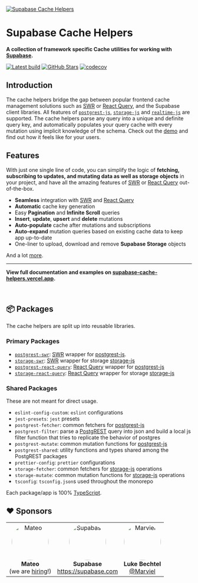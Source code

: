 [![Supabase Cache Helpers](./docs/public/og-image.png)](https://supabase-cache-helpers.vercel.app)

# Supabase Cache Helpers

**A collection of framework specific Cache utilities for working with <a href="https://supabase.com" alt="Supabase" target="\_parent">Supabase</a>.**

<a href="https://github.com/psteinroe/supabase-cache-helpers/actions/workflows/ci.yml"><img src="https://github.com/psteinroe/supabase-cache-helpers/actions/workflows/ci.yml/badge.svg?branch=main" alt="Latest build" target="\_parent"></a>
<a href="https://github.com/psteinroe/supabase-cache-helpers"><img src="https://img.shields.io/github/stars/psteinroe/supabase-cache-helpers.svg?style=social&amp;label=Star" alt="GitHub Stars" target="\_parent"></a>
[![codecov](https://codecov.io/gh/psteinroe/supabase-cache-helpers/branch/main/graph/badge.svg?token=SPMWSVBRGX)](https://codecov.io/gh/psteinroe/supabase-cache-helpers)

## Introduction

The cache helpers bridge the gap between popular frontend cache management solutions such as [SWR](https://swr.vercel.app) or [React Query](https://tanstack.com/query/latest), and the Supabase client libraries. All features of [`postgrest-js`](https://github.com/supabase/postgrest-js), [`storage-js`](https://github.com/supabase/storage-js) and [`realtime-js`](https://github.com/supabase/realtime-js) are supported. The cache helpers parse any query into a unique and definite query key, and automatically populates your query cache with every mutation using implicit knowledge of the schema. Check out the [demo](https://supabase-cache-helpers-swr.vercel.app) and find out how it feels like for your users.

## Features

With just one single line of code, you can simplify the logic of **fetching, subscribing to updates, and mutating data as well as storage objects** in your project, and have all the amazing features of [SWR](https://swr.vercel.app) or [React Query](https://tanstack.com/query/latest) out-of-the-box.

- **Seamless** integration with [SWR](https://swr.vercel.app) and [React Query](https://tanstack.com/query/latest)
- **Automatic** cache key generation
- Easy **Pagination** and **Infinite Scroll** queries
- **Insert**, **update**, **upsert** and **delete** mutations
- **Auto-populate** cache after mutations and subscriptions
- **Auto-expand** mutation queries based on existing cache data to keep app up-to-date
- One-liner to upload, download and remove **Supabase Storage** objects

And a lot [more](https://supabase-cache-helpers.vercel.app).

---

**View full documentation and examples on [supabase-cache-helpers.vercel.app](https://supabase-cache-helpers.vercel.app).**

<br />

## 📦 Packages

The cache helpers are split up into reusable libraries.

### Primary Packages

- [`postgrest-swr`](./packages/postgrest-swr/README.md): [SWR](https://swr.vercel.app) wrapper for [postgrest-js](https://github.com/supabase/postgrest-js).
- [`storage-swr`](./packages/storage-swr/README.md): [SWR](https://swr.vercel.app) wrapper for storage [storage-js](https://github.com/supabase/storage-js)
- [`postgrest-react-query`](./packages/postgrest-react-query/README.md): [React Query](https://tanstack.com/query/latest) wrapper for [postgrest-js](https://github.com/supabase/postgrest-js)
- [`storage-react-query`](./packages/storage-react-query/README.md): [React Query](https://tanstack.com/query/latest) wrapper for storage [storage-js](https://github.com/supabase/storage-js)

### Shared Packages

These are not meant for direct usage.

- `eslint-config-custom`: `eslint` configurations
- `jest-presets`: `jest` presets
- `postgrest-fetcher`: common fetchers for [postgrest-js](https://github.com/supabase/postgrest-js)
- `postgrest-filter`: parse a [PostgREST](https://postgrest.org/en/stable/) query into json and build a local js filter function that tries to replicate the behavior of postgres
- `postgrest-mutate`: common mutation functions for [postgrest-js](https://github.com/supabase/postgrest-js)
- `postgrest-shared`: utility functions and types shared among the PostgREST packages
- `prettier-config`: `prettier` configurations
- `storage-fetcher`: common fetchers for [storage-js](https://github.com/supabase/storage-js) operations
- `storage-mutate`: common mutation functions for [storage-js](https://github.com/supabase/storage-js) operations
- `tsconfig`: `tsconfig.json`s used throughout the monorepo

Each package/app is 100% [TypeScript](https://www.typescriptlang.org/).

## ❤️ Sponsors

<table>
  <tr>
    <td align="center">
      <a href="https://hellomateo.de">
        <img src="https://avatars.githubusercontent.com/u/72967210?s=200&v=4" style="width:100px;border-radius:50%" alt="Mateo" />
      </a>
      <br />
      <b>Mateo</b>
      <br />
      (we are <a href="https://twitter.com/psteinroe">hiring</a>!)
    </td>
     <td align="center">
      <a href="https://supabase.com/">
        <img src="https://avatars.githubusercontent.com/u/54469796?s=200&v=4" style="width:100px;border-radius:50%" " alt="Supabase" />
      </a>
      <br />
      <b>Supabase</b>
      <br />
      <a href="https://supabase.com">https://supabase.com</a>
      <br />
    </td>
    <td align="center">
      <a href="https://github.com/Marviel">
        <img src="https://avatars.githubusercontent.com/u/2037165?v=4" style="width:100px;border-radius:50%" " alt="Marviel" />
      </a>
      <br />
      <b>Luke Bechtel</b>
      <br />
      <a href="https://github.com/Marviel">@Marviel</a>
      <br />
    </td>
  </tr>
</table>
